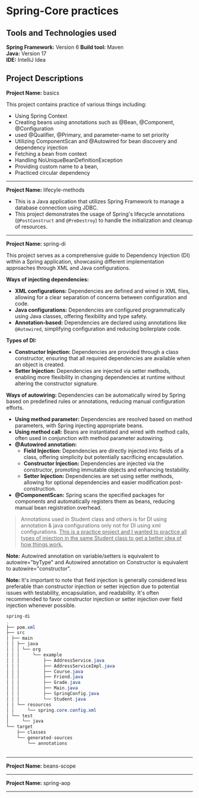 # Spring-Core practices

## Tools and Technologies used
**Spring Framework:** Version 6	
**Build tool:** Maven	
**Java:** Version 17	
**IDE:** IntelliJ Idea	

## Project Descriptions
**Project Name:** basics

This project contains practice of various things including:
- Using Spring Context
- Creating beans using annotations such as @Bean, @Component, @Configuration
- used @Qualifier, @Primary, and parameter-name to set priority
- Utilizing ComponentScan and @Autowired for bean discovery and dependency injection
- Fetching a bean from context
- Handling NoUniqueBeanDefinitionException
- Providing custom name to a bean, 
- Practiced circular dependency

---

**Project Name:** lifecyle-methods	

- This is a Java application that utilizes Spring Framework to manage a database connection using JDBC. 
- This project demonstrates the usage of Spring's lifecycle annotations (`@PostConstruct` and `@PreDestroy`) to handle the initialization and cleanup of resources. 

---

**Project Name:** spring-di

This project serves as a comprehensive guide to Dependency Injection (DI) within a Spring application, showcasing different implementation approaches through XML and Java configurations. 

**Ways of injecting dependencies:**
- **XML configurations:** Dependencies are defined and wired in XML files, allowing for a clear separation of concerns between configuration and code.
- **Java configurations:** Dependencies are configured programmatically using Java classes, offering flexibility and type safety.
- **Annotation-based:** Dependencies are declared using annotations like `@Autowired`, simplifying configuration and reducing boilerplate code.

**Types of DI:**
- **Constructor Injection:** Dependencies are provided through a class constructor, ensuring that all required dependencies are available when an object is created.
- **Setter Injection:** Dependencies are injected via setter methods, enabling more flexibility in changing dependencies at runtime without altering the constructor signature.
<!-- - **Interface Injection:** Dependencies are injected through an interface implemented by the class, though this approach is less common in Spring due to its reliance on runtime reflection. -->

**Ways of autowiring:**
Dependencies can be automatically wired by Spring based on predefined rules or annotations, reducing manual configuration efforts.
- **Using method parameter:** Dependencies are resolved based on method parameters, with Spring injecting appropriate beans.
- **Using method call:** Beans are instantiated and wired with method calls, often used in conjunction with method parameter autowiring.
- **@Autowired annotation:**
    - **Field Injection:** Dependencies are directly injected into fields of a class, offering simplicity but potentially sacrificing encapsulation.
    - **Constructor Injection:** Dependencies are injected via the constructor, promoting immutable objects and enhancing testability.
    - **Setter Injection:** Dependencies are set using setter methods, allowing for optional dependencies and easier modification post-construction.
- **@ComponentScan:** Spring scans the specified packages for components and automatically registers them as beans, reducing manual bean registration overhead.

>Annotations used in Student class and others is for DI using annotation & java configurations only not for DI using xml configurations. <u>This is a practice project and I wanted to practice all types of injection in the same Student class to get a better idea of how things work.</u>

**Note:** Autowired annotation on variable/setters is equivalent to autowire="byType" and Autowired annotation on Constructor is equivalent to autowire="constructor".

**Note:** It's important to note that field injection is generally considered less preferable than constructor injection or setter injection due to potential issues with testability, encapsulation, and readability. It's often recommended to favor constructor injection or setter injection over field injection whenever possible.

```java
spring-di
.
├── pom.xml
├── src
│ ├── main
│ │ ├── java
│ │ │ └── org
│ │ │     └── example
│ │ │         ├── AddressService.java
│ │ │         ├── AddressServiceImpl.java
│ │ │         ├── Course.java
│ │ │         ├── Friend.java
│ │ │         ├── Grade.java
│ │ │         ├── Main.java
│ │ │         ├── SpringConfig.java
│ │ │         └── Student.java
│ │ └── resources
│ │     └── spring.core.config.xml
│ └── test
│     └── java
└── target
    ├── classes
    └── generated-sources
        └── annotations
  
```

---

**Project Name:** beans-scope


---

**Project Name:** spring-aop


---
<!-- 
**Project Name:** udemy-assignments

- This project contains assignments done for udemy-springboot course.
- assignment-1:

---
 -->